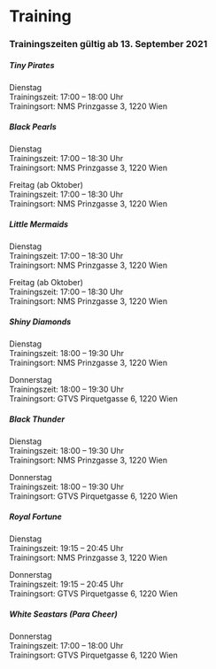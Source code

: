 # Training

### **Trainingszeiten gültig ab 13. September 2021**

##### Tiny Pirates

Dienstag  
Trainingszeit: 17:00 – 18:00 Uhr  
Trainingsort: NMS Prinzgasse 3, 1220 Wien

##### Black Pearls

Dienstag  
Trainingszeit: 17:00 – 18:30 Uhr  
Trainingsort: NMS Prinzgasse 3, 1220 Wien

Freitag (ab Oktober)  
Trainingszeit: 17:00 – 18:30 Uhr  
Trainingsort: NMS Prinzgasse 3, 1220 Wien

##### Little Mermaids

Dienstag  
Trainingszeit: 17:00 – 18:30 Uhr  
Trainingsort: NMS Prinzgasse 3, 1220 Wien

Freitag (ab Oktober)  
Trainingszeit: 17:00 – 18:30 Uhr  
Trainingsort: NMS Prinzgasse 3, 1220 Wien

##### Shiny Diamonds

Dienstag  
Trainingszeit: 18:00 – 19:30 Uhr  
Trainingsort: NMS Prinzgasse 3, 1220 Wien

Donnerstag  
Trainingszeit: 18:00 – 19:30 Uhr  
Trainingsort: GTVS Pirquetgasse 6, 1220 Wien

##### Black Thunder

Dienstag  
Trainingszeit: 18:00 – 19:30 Uhr  
Trainingsort: NMS Prinzgasse 3, 1220 Wien

Donnerstag  
Trainingszeit: 18:00 – 19:30 Uhr  
Trainingsort: GTVS Pirquetgasse 6, 1220 Wien

##### Royal Fortune

Dienstag  
Trainingszeit: 19:15 – 20:45 Uhr  
Trainingsort: NMS Prinzgasse 3, 1220 Wien

Donnerstag  
Trainingszeit: 19:15 – 20:45 Uhr  
Trainingsort: GTVS Pirquetgasse 6, 1220 Wien

##### White Seastars (Para Cheer)

Donnerstag  
Trainingszeit: 17:00 – 18:00 Uhr  
Trainingsort: GTVS Pirquetgasse 6, 1220 Wien